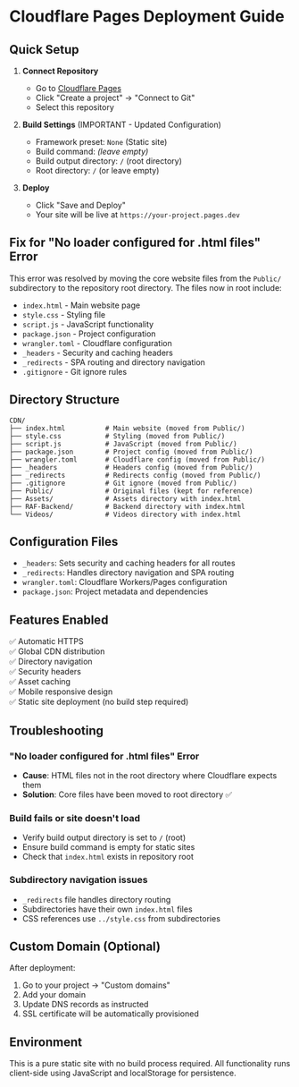 # Cloudflare Pages Deployment Guide

## Quick Setup

1. **Connect Repository**
   - Go to [Cloudflare Pages](https://pages.cloudflare.com/)
   - Click "Create a project" → "Connect to Git"
   - Select this repository

2. **Build Settings** (IMPORTANT - Updated Configuration)
   - Framework preset: `None` (Static site)
   - Build command: *(leave empty)*
   - Build output directory: `/` (root directory)
   - Root directory: `/` (or leave empty)

3. **Deploy**
   - Click "Save and Deploy"
   - Your site will be live at `https://your-project.pages.dev`

## Fix for "No loader configured for .html files" Error

This error was resolved by moving the core website files from the `Public/` subdirectory to the repository root directory. The files now in root include:

- `index.html` - Main website page
- `style.css` - Styling file  
- `script.js` - JavaScript functionality
- `package.json` - Project configuration
- `wrangler.toml` - Cloudflare configuration
- `_headers` - Security and caching headers
- `_redirects` - SPA routing and directory navigation
- `.gitignore` - Git ignore rules

## Directory Structure

```
CDN/
├── index.html          # Main website (moved from Public/)
├── style.css           # Styling (moved from Public/)
├── script.js           # JavaScript (moved from Public/)
├── package.json        # Project config (moved from Public/)
├── wrangler.toml       # Cloudflare config (moved from Public/)
├── _headers            # Headers config (moved from Public/)
├── _redirects          # Redirects config (moved from Public/)
├── .gitignore          # Git ignore (moved from Public/)
├── Public/             # Original files (kept for reference)
├── Assets/             # Assets directory with index.html
├── RAF-Backend/        # Backend directory with index.html
└── Videos/             # Videos directory with index.html
```

## Configuration Files

- `_headers`: Sets security and caching headers for all routes
- `_redirects`: Handles directory navigation and SPA routing
- `wrangler.toml`: Cloudflare Workers/Pages configuration
- `package.json`: Project metadata and dependencies

## Features Enabled

✅ Automatic HTTPS  
✅ Global CDN distribution  
✅ Directory navigation  
✅ Security headers  
✅ Asset caching  
✅ Mobile responsive design  
✅ Static site deployment (no build step required)

## Troubleshooting

### "No loader configured for .html files" Error
- **Cause**: HTML files not in the root directory where Cloudflare expects them
- **Solution**: Core files have been moved to root directory ✅

### Build fails or site doesn't load
- Verify build output directory is set to `/` (root)
- Ensure build command is empty for static sites
- Check that `index.html` exists in repository root

### Subdirectory navigation issues
- `_redirects` file handles directory routing
- Subdirectories have their own `index.html` files
- CSS references use `../style.css` from subdirectories

## Custom Domain (Optional)

After deployment:
1. Go to your project → "Custom domains"
2. Add your domain
3. Update DNS records as instructed
4. SSL certificate will be automatically provisioned

## Environment

This is a pure static site with no build process required. All functionality runs client-side using JavaScript and localStorage for persistence.